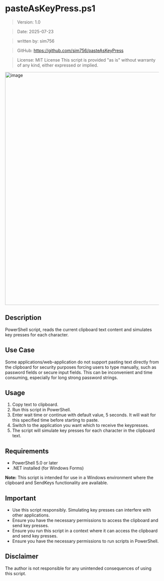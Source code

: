 # pasteAsKeyPress.ps1

>Version: 1.0

>Date: 2025-07-23

>written by: sim756

>GitHub: https://github.com/sim756/pasteAsKeyPress

>License: MIT License
>This script is provided "as is" without warranty of any kind, either expressed or implied.

<img width="1362" height="762" alt="image" src="https://github.com/user-attachments/assets/dbdc010b-6600-4cae-bb84-a7c631faa496" />

## Description
PowerShell script, reads the current clipboard text content and simulates key presses for each character.

## Use Case
Some applications/web-application do not support pasting text directly from the clipboard for security
purposes forcing users to type manually, such as password fields or secure input fields. This can be
inconvenient and time consuming, especially for long strong password strings.

## Usage
1. Copy text to clipboard.
2. Run this script in PowerShell.
3. Enter wait time or continue with default value, 5 seconds. It will wait for this specified time before
   starting to paste.
4. Switch to the application you want which to receive the keypresses.
5. The script will simulate key presses for each character in the clipboard text.

## Requirements
- PowerShell 5.0 or later
- .NET installed (for Windows Forms)

**Note:** This script is intended for use in a Windows environment where the clipboard and SendKeys
functionality are available.

## Important
- Use this script responsibly. Simulating key presses can interfere with other applications.
- Ensure you have the necessary permissions to access the clipboard and send key presses.
- Ensure you run this script in a context where it can access the clipboard and send key presses.
- Ensure you have the necessary permissions to run scripts in PowerShell.

## Disclaimer
The author is not responsible for any unintended consequences of using this script.
